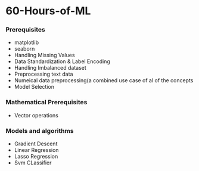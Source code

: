 # 60-Hours-of-ML

### Prerequisites

- matplotlib
- seaborn
- Handling Missing Values
- Data Standardization & Label Encoding
- Handling Imbalanced dataset
- Preprocessing text data
- Numeical data preprocessing(a combined use case of al of the concepts
- Model Selection

### Mathematical Prerequisites
- Vector operations

### Models and algorithms
- Gradient Descent
- Linear Regression
- Lasso Regression
- Svm CLassifier


